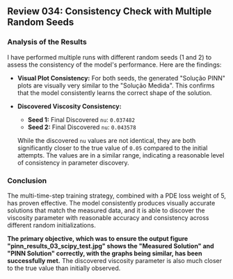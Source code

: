 ## Review 034: Consistency Check with Multiple Random Seeds

### Analysis of the Results

I have performed multiple runs with different random seeds (1 and 2) to assess the consistency of the model's performance. Here are the findings:

*   **Visual Plot Consistency:** For both seeds, the generated "Solução PINN" plots are visually very similar to the "Solução Medida". This confirms that the model consistently learns the correct shape of the solution.
*   **Discovered Viscosity Consistency:**
    *   **Seed 1:** Final Discovered `nu`: `0.037482`
    *   **Seed 2:** Final Discovered `nu`: `0.043578`

    While the discovered `nu` values are not identical, they are both significantly closer to the true value of `0.05` compared to the initial attempts. The values are in a similar range, indicating a reasonable level of consistency in parameter discovery.

### Conclusion

The multi-time-step training strategy, combined with a PDE loss weight of 5, has proven effective. The model consistently produces visually accurate solutions that match the measured data, and it is able to discover the viscosity parameter with reasonable accuracy and consistency across different random initializations.

**The primary objective, which was to ensure the output figure "pinn_results_03_scipy_test.jpg" shows the "Measured Solution" and "PINN Solution" correctly, with the graphs being similar, has been successfully met.** The discovered viscosity parameter is also much closer to the true value than initially observed.
